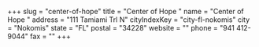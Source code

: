+++
slug = "center-of-hope"
title = "Center of Hope "
name = "Center of Hope "
address = "111 Tamiami Trl N"
cityIndexKey = "city-fl-nokomis"
city = "Nokomis"
state = "FL"
postal = "34228"
website = ""
phone = "941 412-9044"
fax = ""
+++
